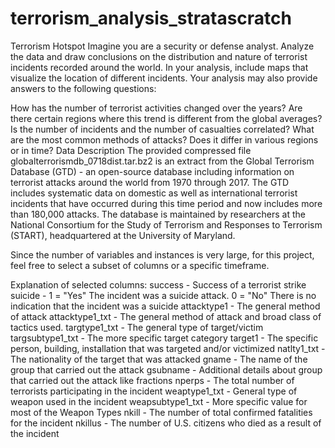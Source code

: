 # terrorism_analysis_stratascratch
Terrorism Hotspot
Imagine you are a security or defense analyst. Analyze the data and draw conclusions on the distribution and nature of terrorist incidents recorded around the world. In your analysis, include maps that visualize the location of different incidents. Your analysis may also provide answers to the following questions:

How has the number of terrorist activities changed over the years?
Are there certain regions where this trend is different from the global averages?
Is the number of incidents and the number of casualties correlated?
What are the most common methods of attacks?
Does it differ in various regions or in time?
Data Description
The provided compressed file globalterrorismdb_0718dist.tar.bz2 is an extract from the Global Terrorism Database (GTD) - an open-source database including information on terrorist attacks around the world from 1970 through 2017. The GTD includes systematic data on domestic as well as international terrorist incidents that have occurred during this time period and now includes more than 180,000 attacks. The database is maintained by researchers at the National Consortium for the Study of Terrorism and Responses to Terrorism (START), headquartered at the University of Maryland.

Since the number of variables and instances is very large, for this project, feel free to select a subset of columns or a specific timeframe.

Explanation of selected columns:
success - Success of a terrorist strike
suicide - 1 = "Yes" The incident was a suicide attack. 0 = "No" There is no indication that the incident was a suicide
attacktype1 - The general method of attack
attacktype1_txt - The general method of attack and broad class of tactics used.
targtype1_txt - The general type of target/victim
targsubtype1_txt - The more specific target category
target1 - The specific person, building, installation that was targeted and/or victimized
natlty1_txt - The nationality of the target that was attacked
gname - The name of the group that carried out the attack
gsubname - Additional details about group that carried out the attack like fractions
nperps - The total number of terrorists participating in the incident
weaptype1_txt - General type of weapon used in the incident
weapsubtype1_txt - More specific value for most of the Weapon Types
nkill - The number of total confirmed fatalities for the incident
nkillus - The number of U.S. citizens who died as a result of the incident
